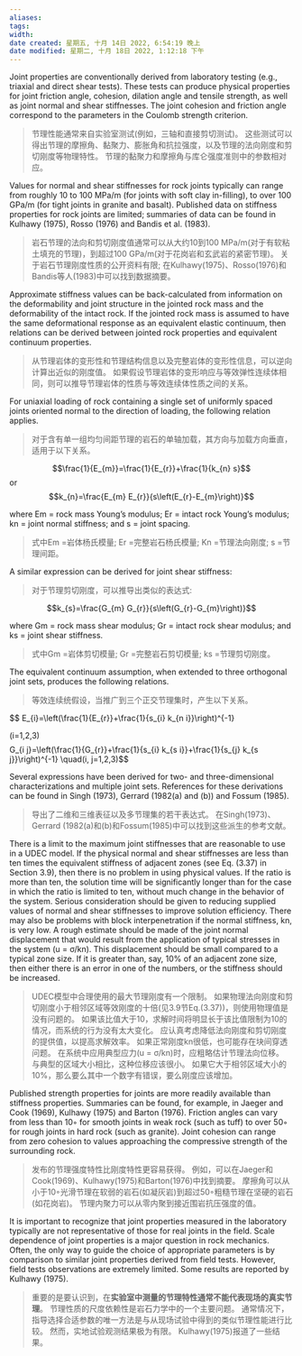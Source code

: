 ```yaml
---
aliases: 
tags: 
width:
date created: 星期五, 十月 14日 2022, 6:54:19 晚上
date modified: 星期二, 十月 18日 2022, 1:12:18 下午
---
```

Joint properties are conventionally derived from laboratory testing (e.g., triaxial and direct shear tests). These tests can produce physical properties for joint friction angle, cohesion, dilation angle and tensile strength, as well as joint normal and shear stiffnesses. The joint cohesion and friction angle correspond to the parameters in the Coulomb strength criterion.
>节理性能通常来自实验室测试(例如，三轴和直接剪切测试)。
这些测试可以得出节理的摩擦角、黏聚力、膨胀角和抗拉强度，以及节理的法向刚度和剪切刚度等物理特性。
节理的黏聚力和摩擦角与库仑强度准则中的参数相对应。

Values for normal and shear stiffnesses for rock joints typically can range from roughly 10 to 100 MPa/m (for joints with soft clay in-filling), to over 100 GPa/m (for tight joints in granite and basalt).
Published data on stiffness properties for rock joints are limited; summaries of data can be found in Kulhawy (1975), Rosso (1976) and Bandis et al. (1983).
>岩石节理的法向和剪切刚度值通常可以从大约10到100 MPa/m(对于有软粘土填充的节理)，到超过100 GPa/m(对于花岗岩和玄武岩的紧密节理)。
关于岩石节理刚度性质的公开资料有限;
在Kulhawy(1975)、Rosso(1976)和Bandis等人(1983)中可以找到数据摘要。

Approximate stiffness values can be back-calculated from information on the deformability and joint structure in the jointed rock mass and the deformability of the intact rock. If the jointed rock mass is assumed to have the same deformational response as an equivalent elastic continuum, then relations can be derived between jointed rock properties and equivalent continuum properties.
>从节理岩体的变形性和节理结构信息以及完整岩体的变形性信息，可以逆向计算出近似的刚度值。
如果假设节理岩体的变形响应与等效弹性连续体相同，则可以推导节理岩体的性质与等效连续体性质之间的关系。

For uniaxial loading of rock containing a single set of uniformly spaced joints oriented normal to the direction of loading, the following relation applies.
>对于含有单一组均匀间距节理的岩石的单轴加载，其方向与加载方向垂直，适用于以下关系。

$$\frac{1}{E_{m}}=\frac{1}{E_{r}}+\frac{1}{k_{n} s}$$
or
$$k_{n}=\frac{E_{m} E_{r}}{s\left(E_{r}-E_{m}\right)}$$

where Em = rock mass Young’s modulus;
Er = intact rock Young’s modulus;
kn = joint normal stiffness; and
s = joint spacing.
>式中Em =岩体杨氏模量;
>Er =完整岩石杨氏模量;
>Kn =节理法向刚度;
>s =节理间距。

A similar expression can be derived for joint shear stiffness:
>对于节理剪切刚度，可以推导出类似的表达式:

$$k_{s}=\frac{G_{m} G_{r}}{s\left(G_{r}-G_{m}\right)}$$

where Gm = rock mass shear modulus;
Gr = intact rock shear modulus; and
ks = joint shear stiffness.
>式中Gm =岩体剪切模量;
Gr =完整岩石剪切模量;
ks =节理剪切刚度。

The equivalent continuum assumption, when extended to three orthogonal joint sets, produces the following relations.
>等效连续统假设，当推广到三个正交节理集时，产生以下关系。

$$
E_{i}=\left(\frac{1}{E_{r}}+\frac{1}{s_{i} k_{n i}}\right)^{-1}

  (i=1,2,3) $$
$$G_{i j}=\left(\frac{1}{G_{r}}+\frac{1}{s_{i} k_{s i}}+\frac{1}{s_{j} k_{s j}}\right)^{-1} \quad(i, j=1,2,3)$$

Several expressions have been derived for two- and three-dimensional characterizations and multiple joint sets. References for these derivations can be found in Singh (1973), Gerrard (1982(a) and (b)) and Fossum (1985).
>导出了二维和三维表征以及多节理集的若干表达式。
在Singh(1973)、Gerrard (1982(a)和(b)和Fossum(1985)中可以找到这些派生的参考文献。

There is a limit to the maximum joint stiffnesses that are reasonable to use in a UDEC model. If the physical normal and shear stiffnesses are less than ten times the equivalent stiffness of adjacent zones (see Eq. (3.37) in Section 3.9), then there is no problem in using physical values. If the ratio is more than ten, the solution time will be significantly longer than for the case in which the ratio is limited to ten, without much change in the behavior of the system. Serious consideration should be given to reducing supplied values of normal and shear stiffnesses to improve solution efficiency. There may also be problems with block interpenetration if the normal stiffness, kn, is very low. A rough estimate should be made of the joint normal displacement that would result from the application of typical stresses in the system (u = σ/kn). This displacement should be small compared to a typical zone size. If it is greater than, say, 10% of an adjacent zone size, then either there is an error in one of the numbers, or the stiffness should be increased.
>UDEC模型中合理使用的最大节理刚度有一个限制。
如果物理法向刚度和剪切刚度小于相邻区域等效刚度的十倍(见3.9节Eq.(3.37))，则使用物理值是没有问题的。
如果该比值大于10，求解时间将明显长于该比值限制为10的情况，而系统的行为没有太大变化。
应认真考虑降低法向刚度和剪切刚度的提供值，以提高求解效率。
如果正常刚度kn很低，也可能存在块间穿透问题。
在系统中应用典型应力(u = σ/kn)时，应粗略估计节理法向位移。
与典型的区域大小相比，这种位移应该很小。
如果它大于相邻区域大小的10%，那么要么其中一个数字有错误，要么刚度应该增加。

Published strength properties for joints are more readily available than stiffness properties. Summaries can be found, for example, in Jaeger and Cook (1969), Kulhawy (1975) and Barton (1976).
Friction angles can vary from less than 10◦ for smooth joints in weak rock (such as tuff) to over 50◦ for rough joints in hard rock (such as granite). Joint cohesion can range from zero cohesion to values approaching the compressive strength of the surrounding rock.
>发布的节理强度特性比刚度特性更容易获得。
例如，可以在Jaeger和Cook(1969)、Kulhawy(1975)和Barton(1976)中找到摘要。
摩擦角可以从小于10◦光滑节理在软弱的岩石(如凝灰岩)到超过50◦粗糙节理在坚硬的岩石(如花岗岩)。
节理内聚力可以从零内聚到接近围岩抗压强度的值。

It is important to recognize that joint properties measured in the laboratory typically are not representative of those for real joints in the field. Scale dependence of joint properties is a major question in rock mechanics. Often, the only way to guide the choice of appropriate parameters is by comparison to similar joint properties derived from field tests. However, field tests observations are extremely limited. Some results are reported by Kulhawy (1975).
>重要的是要认识到，在**实验室中测量的节理特性通常不能代表现场的真实节理**。
节理性质的尺度依赖性是岩石力学中的一个主要问题。
通常情况下，指导选择合适参数的唯一方法是与从现场试验中得到的类似节理性能进行比较。
然而，实地试验观测结果极为有限。
Kulhawy(1975)报道了一些结果。